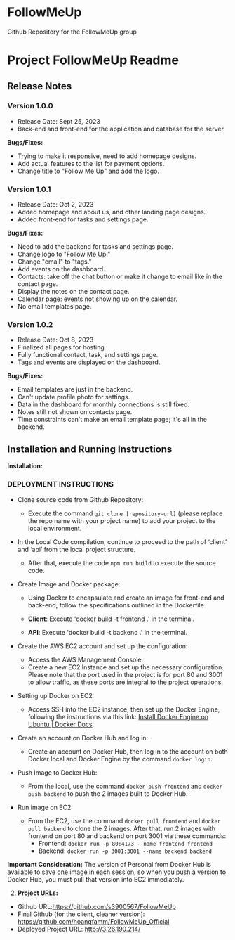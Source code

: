# FollowMeUp
Github Repository for the FollowMeUp group
# Project FollowMeUp Readme

## Release Notes

### Version 1.0.0
- Release Date: Sept 25, 2023
- Back-end and front-end for the application and database for the server.

**Bugs/Fixes:**
- Trying to make it responsive, need to add homepage designs.
- Add actual features to the list for payment options.
- Change title to "Follow Me Up" and add the logo.

### Version 1.0.1
- Release Date: Oct 2, 2023
- Added homepage and about us, and other landing page designs.
- Added front-end for tasks and settings page.

**Bugs/Fixes:**
- Need to add the backend for tasks and settings page.
- Change logo to "Follow Me Up."
- Change "email" to "tags."
- Add events on the dashboard.
- Contacts: take off the chat button or make it change to email like in the contact page.
- Display the notes on the contact page.
- Calendar page: events not showing up on the calendar.
- No email templates page.

### Version 1.0.2
- Release Date: Oct 8, 2023
- Finalized all pages for hosting.
- Fully functional contact, task, and settings page.
- Tags and events are displayed on the dashboard.

**Bugs/Fixes:**
- Email templates are just in the backend.
- Can't update profile photo for settings.
- Data in the dashboard for monthly connections is still fixed.
- Notes still not shown on contacts page.
- Time constraints can't make an email template page; it's all in the backend.

## Installation and Running Instructions
 **Installation:**

### DEPLOYMENT INSTRUCTIONS

- Clone source code from Github Repository:
  - Execute the command `git clone [repository-url]` (please replace the repo name with your project name) to add your project to the local environment.

- In the Local Code compilation, continue to proceed to the path of ‘client’ and ‘api’ from the local project structure.
  - After that, execute the code `npm run build` to execute the source code.

- Create Image and Docker package:
  - Using Docker to encapsulate and create an image for front-end and back-end, follow the specifications outlined in the Dockerfile.

  - **Client**: Execute 'docker build -t frontend .' in the terminal.
  - **API**: Execute 'docker build -t backend .' in the terminal.

- Create the AWS EC2 account and set up the configuration:
  - Access the AWS Management Console.
  - Create a new EC2 Instance and set up the necessary configuration. Please note that the port used in the project is for port 80 and 3001 to allow traffic, as these ports are integral to the project operations.

- Setting up Docker on EC2:
  - Access SSH into the EC2 instance, then set up the Docker Engine, following the instructions via this link: [Install Docker Engine on Ubuntu | Docker Docs](https://docs.docker.com/engine/install/ubuntu/).

- Create an account on Docker Hub and log in:
  - Create an account on Docker Hub, then log in to the account on both Docker local and Docker Engine by the command `docker login`.

- Push Image to Docker Hub:
  - From the local, use the command `docker push frontend` and `docker push backend` to push the 2 images built to Docker Hub.

- Run image on EC2:
  - From the EC2, use the command `docker pull frontend` and `docker pull backend` to clone the 2 images. After that, run 2 images with frontend on port 80 and backend on port 3001 via these commands:
    - Frontend: `docker run -p 80:4173 --name frontend frontend`
    - Backend: `docker run -p 3001:3001 --name backend backend`

**Important Consideration:**
The version of Personal from Docker Hub is available to save one image in each session, so when you push a version to Docker Hub, you must pull that version into EC2 immediately.

2. **Project URLs:**
- Github URL:https://github.com/s3900567/FollowMeUp
- Final Github (for the client, cleaner version): https://github.com/hoangfamm/FollowMeUp_Official
- Deployed Project URL: http://3.26.190.214/

